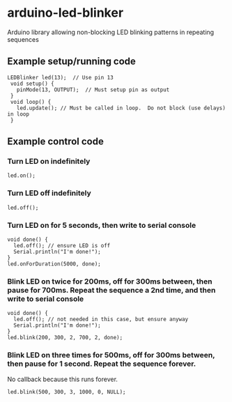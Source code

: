 # arduino-led-blinker
Arduino library allowing non-blocking LED blinking patterns in repeating sequences


## Example setup/running code
```
LEDBlinker led(13);  // Use pin 13
 void setup() {
   pinMode(13, OUTPUT);  // Must setup pin as output
 }
 void loop() { 
   led.update(); // Must be called in loop.  Do not block (use delays) in loop
 }
```

## Example control code
### Turn LED on indefinitely
```
led.on();
```
### Turn LED off indefinitely
```
led.off();
```
### Turn LED on for 5 seconds, then write to serial console
```
void done() { 
  led.off(); // ensure LED is off
  Serial.println("I'm done!"); 
}
led.onForDuration(5000, done);
```
### Blink LED on twice for 200ms, off for 300ms between, then pause for 700ms.  Repeat the sequence a 2nd time, and then write to serial console
```
void done() { 
  led.off(); // not needed in this case, but ensure anyway
  Serial.println("I'm done!"); 
}
led.blink(200, 300, 2, 700, 2, done);
```
### Blink LED on three times for 500ms, off for 300ms between, then pause for 1 second. Repeat the sequence forever.
No callback because this runs forever.
```
led.blink(500, 300, 3, 1000, 0, NULL);
```
